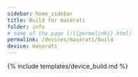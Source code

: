 ```yaml
---
sidebar: home_sidebar
title: Build for maserati
folder: info
# name of the page (/{{permalink}}.html)
permalink: /devices/maserati/build
device: maserati
---
```

{% include templates/device_build.md %}
